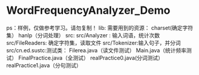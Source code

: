 # WordFrequencyAnalyzer_Demo
ps：样例，仅做参考学习。请勿复制！
lib: 需要用到的资源： charset(确定字符集）  hanlp（分词处理）
src:
src/Analyzer : 输入词语，统计次数
src/FileReaders: 确定字符集，读取文件
src/Tokenizer:输入句子，并分词
src/cn.ed.sustc:测试类：
Filerea.java（读文件测试）
Main.java（统计频率测试）
FinalPractice.java（全测试）
realPractice0.java(分词测试）
realPractice1.java（分句测试）
